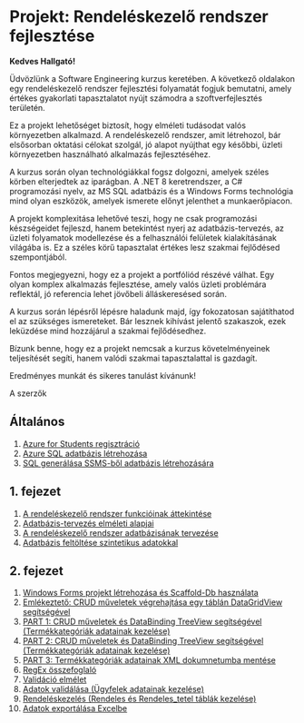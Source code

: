 # Projekt: Rendeléskezelő rendszer fejlesztése

**Kedves Hallgató!**

Üdvözlünk a Software Engineering kurzus keretében. A következő oldalakon egy rendeléskezelő rendszer fejlesztési folyamatát fogjuk bemutatni, amely értékes gyakorlati tapasztalatot nyújt számodra a szoftverfejlesztés területén.

Ez a projekt lehetőséget biztosít, hogy elméleti tudásodat valós környezetben alkalmazd. A rendeléskezelő rendszer, amit létrehozol, bár elsősorban oktatási célokat szolgál, jó alapot nyújthat egy későbbi, üzleti környezetben használható alkalmazás fejlesztéséhez.

A kurzus során olyan technológiákkal fogsz dolgozni, amelyek széles körben elterjedtek az iparágban. A .NET 8 keretrendszer, a C# programozási nyelv, az MS SQL adatbázis és a Windows Forms technológia mind olyan eszközök, amelyek ismerete előnyt jelenthet a munkaerőpiacon.

A projekt komplexitása lehetővé teszi, hogy ne csak programozási készségeidet fejleszd, hanem betekintést nyerj az adatbázis-tervezés, az üzleti folyamatok modellezése és a felhasználói felületek kialakításának világába is. Ez a széles körű tapasztalat értékes lesz szakmai fejlődésed szempontjából.

Fontos megjegyezni, hogy ez a projekt a portfóliód részévé válhat. Egy olyan komplex alkalmazás fejlesztése, amely valós üzleti problémára reflektál, jó referencia lehet jövőbeli álláskeresésed során.

A kurzus során lépésről lépésre haladunk majd, így fokozatosan sajátíthatod el az szükséges ismereteket. Bár lesznek kihívást jelentő szakaszok, ezek leküzdése mind hozzájárul a szakmai fejlődésedhez.

Bízunk benne, hogy ez a projekt nemcsak a kurzus követelményeinek teljesítését segíti, hanem valódi szakmai tapasztalattal is gazdagít.

Eredményes munkát és sikeres tanulást kívánunk!

A szerzők

## Általános
1. [Azure for Students regisztráció](./general/ingyenes_hallgatoi_azure_fiok_regisztralasa/index.md)
2. [Azure SQL adatbázis létrehozása](./general/azure_sql_adatbazis_letrehozasa_2022/index.md)
3. [SQL generálása SSMS-ből adatbázis létrehozására](./general/sql_generalasa_ssms-bol_adatbazis_letrehozasara/index.md)

## 1. fejezet
1. [A rendeléskezelő rendszer funkcióinak áttekintése](./ch01-project-db/ch01-01-project-intro.md)
2. [Adatbázis-tervezés elméleti alapjai](./ch01-project-db/ch01-02-database-theory.md)
3. [A rendeléskezelő rendszer adatbázisának tervezése](./ch01-project-db/ch01-03-database-design.md)
4. [Adatbázis feltöltése szintetikus adatokkal](./ch01-project-db/ch01-04-synthetic-data.md)

## 2. fejezet
1. [Windows Forms projekt létrehozása és Scaffold-Db használata](./ch02-winforms/ch02-01-scaffolding.md)
2. [Emlékeztető: CRUD műveletek végrehajtása egy táblán DataGridView segítségével](./ch02-winforms/ch02-02-ugyfelek-egyszeru.md)
3. [PART 1: CRUD műveletek és DataBinding TreeView segítségével (Termékkategóriák adatainak kezelése)](./ch02-winforms/ch02-03-product-category-treeview-part01.md)
3. [PART 2: CRUD műveletek és DataBinding TreeView segítségével (Termékkategóriák adatainak kezelése)](./ch02-winforms/ch02-03-product-category-treeview-part02.md)
4. [PART 3: Termékkategóriák adatainak XML dokumnetumba mentése](./ch02-winforms/ch02-03-product-category-xml.md)
5. [RegEx összefoglaló](./ch02-winforms/ch02-04-01-regex.md)
6. [Validáció elmélet](./ch02-winforms/ch02-04-02-validation.md)
7. [Adatok validálása (Ügyfelek adatainak kezelése)](./ch02-winforms/ch02-04-user-management.md)
8. [Rendeléskezelés (Rendeles és Rendeles_tetel táblák kezelése)](./ch02-winforms/ch02-05-order-management.md)
9. [Adatok exportálása Excelbe](./ch02-winforms/ch02-06-excel.md)
